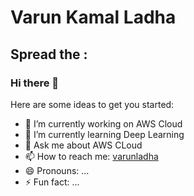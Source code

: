 # Varun Kamal Ladha
## Spread the :

### Hi there 👋




Here are some ideas to get you started:

- 🔭 I’m currently working on AWS Cloud
- 🌱 I’m currently learning Deep Learning 
- 💬 Ask me about AWS CLoud 
- 📫 How to reach me: [varunladha](https://mail.google.com/mail/u/0/)
- 😄 Pronouns: ...
- ⚡ Fun fact: ...

